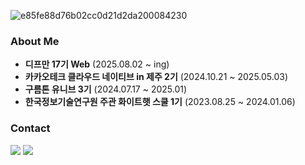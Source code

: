 ![e85fe88d76b02cc0d21d2da200084230](https://github.com/user-attachments/assets/e20b7132-179f-4dcb-beca-ca73df38571c)
  
### About Me

- **디프만 17기 Web** (2025.08.02 ~ ing)
- **카카오테크 클라우드 네이티브 in 제주 2기** (2024.10.21 ~ 2025.05.03)
- **구름톤 유니브 3기** (2024.07.17 ~ 2025.01)
- **한국정보기술연구원 주관 화이트햇 스쿨 1기** (2023.08.25 ~ 2024.01.06)

### Contact

<div>
  <a href="https://www.linkedin.com/public-profile/settings?trk=d_flagship3_profile_self_view_public_profile"><img src="https://img.shields.io/badge/LinkedIn-3b5998?style=flat&logo=LinkedIn&logoColor=white" /></a>
  <a href="mailto:workinghj2@gmail.com"><img src="https://img.shields.io/badge/Gmail-EA4335?style=flat&logo=Gmail&logoColor=white"/></a>
</div>
